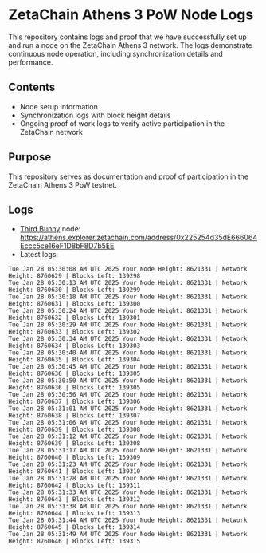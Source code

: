 # ZetaChain Athens 3 PoW Node Logs
This repository contains logs and proof that we have successfully set up and run a node on the ZetaChain Athens 3 network. The logs demonstrate continuous node operation, including synchronization details and performance.

## Contents
- Node setup information
- Synchronization logs with block height details
- Ongoing proof of work logs to verify active participation in the ZetaChain network

## Purpose
This repository serves as documentation and proof of participation in the ZetaChain Athens 3 PoW testnet.

## Logs

- [Third Bunny](https://thirdbunny.xyz/) node: https://athens.explorer.zetachain.com/address/0x225254d35dE666064Eccc5ce16eF1D8bF8D7b5EE
- Latest logs:
```
Tue Jan 28 05:30:08 AM UTC 2025 Your Node Height: 8621331 | Network Height: 8760629 | Blocks Left: 139298
Tue Jan 28 05:30:13 AM UTC 2025 Your Node Height: 8621331 | Network Height: 8760630 | Blocks Left: 139299
Tue Jan 28 05:30:18 AM UTC 2025 Your Node Height: 8621331 | Network Height: 8760631 | Blocks Left: 139300
Tue Jan 28 05:30:24 AM UTC 2025 Your Node Height: 8621331 | Network Height: 8760632 | Blocks Left: 139301
Tue Jan 28 05:30:29 AM UTC 2025 Your Node Height: 8621331 | Network Height: 8760633 | Blocks Left: 139302
Tue Jan 28 05:30:34 AM UTC 2025 Your Node Height: 8621331 | Network Height: 8760634 | Blocks Left: 139303
Tue Jan 28 05:30:40 AM UTC 2025 Your Node Height: 8621331 | Network Height: 8760635 | Blocks Left: 139304
Tue Jan 28 05:30:45 AM UTC 2025 Your Node Height: 8621331 | Network Height: 8760636 | Blocks Left: 139305
Tue Jan 28 05:30:50 AM UTC 2025 Your Node Height: 8621331 | Network Height: 8760636 | Blocks Left: 139305
Tue Jan 28 05:30:56 AM UTC 2025 Your Node Height: 8621331 | Network Height: 8760637 | Blocks Left: 139306
Tue Jan 28 05:31:01 AM UTC 2025 Your Node Height: 8621331 | Network Height: 8760638 | Blocks Left: 139307
Tue Jan 28 05:31:06 AM UTC 2025 Your Node Height: 8621331 | Network Height: 8760639 | Blocks Left: 139308
Tue Jan 28 05:31:12 AM UTC 2025 Your Node Height: 8621331 | Network Height: 8760639 | Blocks Left: 139308
Tue Jan 28 05:31:17 AM UTC 2025 Your Node Height: 8621331 | Network Height: 8760640 | Blocks Left: 139309
Tue Jan 28 05:31:23 AM UTC 2025 Your Node Height: 8621331 | Network Height: 8760641 | Blocks Left: 139310
Tue Jan 28 05:31:28 AM UTC 2025 Your Node Height: 8621331 | Network Height: 8760642 | Blocks Left: 139311
Tue Jan 28 05:31:33 AM UTC 2025 Your Node Height: 8621331 | Network Height: 8760643 | Blocks Left: 139312
Tue Jan 28 05:31:38 AM UTC 2025 Your Node Height: 8621331 | Network Height: 8760644 | Blocks Left: 139313
Tue Jan 28 05:31:44 AM UTC 2025 Your Node Height: 8621331 | Network Height: 8760645 | Blocks Left: 139314
Tue Jan 28 05:31:49 AM UTC 2025 Your Node Height: 8621331 | Network Height: 8760646 | Blocks Left: 139315
```
